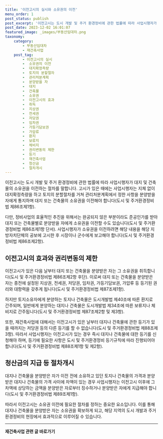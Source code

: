 ```yaml
---
title: '이전고시의 실시와 소유권의 이전'
menu_order: 1
post_status: publish
post_excerpt: '이전고시는 도시 개발 및 주거 환경정비에 관한 법률에 따라 사업시행자가 대지 및 건축물의 소유권을 이전하는 절차를 말합니다. 고시가 있은 때에는 사업시행자는 지체 없이 대지확정측량을 하고 토지의 분할절차를 거쳐 관리처분계획에서 정한 사항을 분양받을 자에게 통지하며 대지 또는 건축물의 소유권을 이전해야 합니다 도시 및 주거환경정비법 제86조제1항 .'
post_date: 2023-12-02 16:01:07
featured_image: _images/부동산임대차.png
taxonomy:
    category:
        - 부동산임대차
        - 재건축사업
    post_tag:
        - 이전고시의 실시
        -  소유권의 이전
        -  대지확정측량
        -  토지의 분할절차
        -  관리처분계획
        -  분양받을 자
        -  대지
        -  건축물
        -  소유권
        -  이전고시의 효과
        -  취득
        -  지상권
        -  전세권
        -  저당권
        -  임차권
        -  가등기담보권
        -  가압류
        -  환지
        -  보류지
        -  체비지
        -  권리변동의 제한
        -  등기
        -  재건축사업
        -  청산금
        -  절차개시
---
```



이전고시는 도시 개발 및 주거 환경정비에 관한 법률에 따라 사업시행자가 대지 및 건축물의 소유권을 이전하는 절차를 말합니다. 고시가 있은 때에는 사업시행자는 지체 없이 대지확정측량을 하고 토지의 분할절차를 거쳐 관리처분계획에서 정한 사항을 분양받을 자에게 통지하며 대지 또는 건축물의 소유권을 이전해야 합니다(도시 및 주거환경정비법 제86조제1항).

다만, 정비사업의 효율적인 추진을 위해서는 완공되지 않은 부분이라도 준공인가를 받아 대지 또는 건축물별로 분양받을 자에게 소유권을 이전할 수도 있습니다(도시 및 주거환경정비법 제86조제1항 단서). 사업시행자가 소유권을 이전하려면 해당 내용을 해당 지방자치단체의 공보에 고시한 후 시장이나 군수에게 보고해야 합니다(도시 및 주거환경정비법 제86조제2항).

## 이전고시의 효과와 권리변동의 제한

이전고시가 있은 다음 날부터 대지 또는 건축물을 분양받은 자는 그 소유권을 취득합니다(도시 및 주거환경정비법 제86조제2항 후단). 이로써 대지 또는 건축물을 분양받은 자는 종전에 설정된 지상권, 전세권, 저당권, 임차권, 가등기담보권, 가압류 등 등기된 권리와 대항력을 갖추게 됩니다(도시 및 주거환경정비법 제87조제1항).

하지만 토지소유자에게 분양하는 토지나 건축물은 도시개발법 제40조에 따른 환지로 간주되며, 일반에게 분양하는 대지나 건축물은 도시개발법 제34조에 따른 보류지나 체비지로 간주됩니다(도시 및 주거환경정비법 제87조제2항 및 제3항).

또한, 재건축사업에 대해서는 이전고시가 있은 날부터 대지나 건축물에 관한 등기가 있을 때까지는 저당권 등의 다른 등기를 할 수 없습니다(도시 및 주거환경정비법 제88조제3항). 따라서 사업시행자는 이전고시가 있는 경우 즉시 대지나 건축물에 대한 등기를 신청해야 하며, 등기에 필요한 사항은 도시 및 주거환경정비 등기규칙에 따라 진행되어야 합니다(도시 및 주거환경정비법 제88조제1항 및 제2항).

## 청산금의 지급 등 절차개시

대지나 건축물을 분양받은 자가 이전 전에 소유하고 있던 토지나 건축물의 가격과 분양받은 대지나 건축물의 가격 사이에 차액이 있는 경우 사업시행자는 이전고시 이후에 그 차액에 상당하는 금액을 분양받은 자로부터 징수하거나 분양받은 자에게 지급해야 합니다(도시 및 주거환경정비법 제89조제1항).

따라서 이전고시는 소유권 이전에 필요한 절차를 정하는 중요한 요소입니다. 이를 통해 대지나 건축물을 분양받은 자는 소유권을 확보하게 되고, 해당 지역의 도시 개발과 주거 환경정비의 현장에서 효과적으로 이루어질 수 있습니다.


<!-- wp:separator -->
<hr class="wp-block-separator has-alpha-channel-opacity"/>
<!-- /wp:separator -->

<!-- wp:group {"backgroundColor":"base","layout":{"type":"constrained"}} -->
<div class="wp-block-group has-base-background-color has-background"><!-- wp:paragraph {"align":"center","fontSize":"medium"} -->
<p class="has-text-align-center has-large-font-size"><strong>재건축사업 관련 글 바로가기</strong></p>
<!-- /wp:paragraph -->


<!-- wp:latest-posts
{"categories":[{"id":27267,"count":19,"description":"","link":"https://uknowlaw.com/category/%ec%9e%ac%ea%b1%b4%ec%b6%95%ec%82%ac%ec%97%85/","name":"재건축사업","slug":"재건축사업","taxonomy":"category","parent":0,"meta":[],"_links":{"self":[{"href":"https://uknowlaw.com/wp-json/wp/v2/categories/27267"}],"collection":[{"href":"https://uknowlaw.com/wp-json/wp/v2/categories"}],"about":[{"href":"https://uknowlaw.com/wp-json/wp/v2/taxonomies/category"}],"wp:post_type":[{"href":"https://uknowlaw.com/wp-json/wp/v2/posts?categories=27267"}],"curies":[{"name":"wp","href":"https://api.w.org/{rel}","templated":true}]}}],"postsToShow":100,"excerptLength":28,"postLayout":"grid","columns":2,"featuredImageAlign":"left","featuredImageSizeSlug":"large","fontSize":"small"} /--></div>
<!-- /wp:group -->